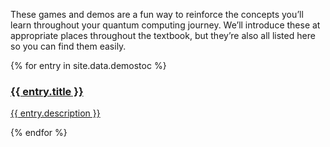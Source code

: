 These games and demos are a fun way to reinforce the concepts you’ll learn throughout your quantum computing journey. We’ll introduce these at appropriate places throughout the textbook, but they’re also all listed here so you can find them easily.

<div class="index-cards">
<div class="row">
{% for entry in site.data.demostoc %}
  <div class="column">
  <a href="{{ site.baseurl }}{{ entry.url }}">
    <div class="card">
      <h3>{{ entry.title }}</h3>
      <p>{{ entry.description }}</p>
    </div>
  </a>
  </div>
{% endfor %}

  
  
</div>
</div>



